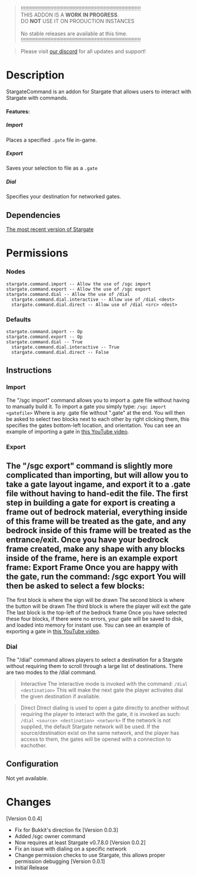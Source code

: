 > !!!!!!!!!!!!!!!!!!!!!!!!!!!!!!!!!!!!!!!!!!!!!!!!!!!!!!!!!!!!!!!!!!!!!!!!!!!!!!!!!<br>
>  THIS ADDON IS A **WORK IN PROGRESS**.<br>DO __**NOT**__ USE IT ON PRODUCTION INSTANCES<br><br>
>                              No stable releases are available at this time.<br>
> !!!!!!!!!!!!!!!!!!!!!!!!!!!!!!!!!!!!!!!!!!!!!!!!!!!!!!!!!!!!!!!!!!!!!!!!!!!!!!!!!<br>


> Please visit [our discord](https://discord.gg/mTaHuK6BVa) for all updates and support!

# Description
StargateCommand is an addon for Stargate that allows users to interact with Stargate with commands.

#### Features:
##### Import
Places a specified `.gate` file in-game.
##### Export
Saves your selection to file as a `.gate`
##### Dial
Specifies your destination for networked gates.

## Dependencies
[The most recent version of Stargate](https://www.spigotmc.org/resources/stargate.87978/)

# Permissions

### Nodes
```
stargate.command.import -- Allow the use of /sgc import
stargate.command.export -- Allow the use of /sgc export
stargate.command.dial -- Allow the use of /dial
  stargate.command.dial.interactive -- Allow use of /dial <dest>
  stargate.command.dial.direct -- Allow use of /dial <src> <dest>
```
### Defaults  
```
stargate.command.import -- Op
stargate.command.export -- Op
stargate.command.dial -- True
  stargate.command.dial.interactive -- True
  stargate.command.dial.direct -- False
```

## Instructions
### Import

The "/sgc import" command allows you to import a .gate file without having to manually build it. To import a gate you simply type:
    `/sgc import <gatefile>`
Where <gatefile> is any .gate file without ".gate" at the end. You will then be asked to select two blocks next to each other by right clicking them, this specifies the gates bottom-left location, and orientation.
You can see an example of importing a gate in [this YouTube video](http://youtu.be/Y7KQ0wUUP8c).

### Export
The "/sgc export" command is slightly more complicated than importing, but will allow you to take a gate layout ingame, and export it to a .gate file without having to hand-edit the file.
The first step in building a gate for export is creating a frame out of bedrock material, everything inside of this frame will be treated as the gate, and any bedrock inside of this frame will be treated as the entrance/exit.
Once you have your bedrock frame created, make any shape with any blocks inside of the frame, here is an example export frame: Export Frame
Once you are happy with the gate, run the command:
    /sgc export <gatefile>
You will then be asked to select a few blocks:
-------------------------------------------------------
The first block is where the sign will be drawn
The second block is where the button will be drawn
The third block is where the player will exit the gate
The last block is the top-left of the bedrock frame
Once you have selected these four blocks, if there were no errors, your gate will be saved to disk, and loaded into memory for instant use.
You can see an example of exporting a gate in [this YouTube video](http://youtu.be/-U6IVWt43qw).

### Dial
The "/dial" command allows players to select a destination for a Stargate without requiring them to scroll through a large list of destinations. There are two modes to the /dial command.

> Interactive
The interactive mode is invoked with the command:
    `/dial <destination>`
This will make the next gate the player activates dial the given destination if available.

> Direct
Direct dialing is used to open a gate directly to another without requiring the player to interact with the gate, it is invoked as such:
    `/dial <source> <destination> <network>`
If the network is not supplied, the default Stargate network will be used. If the source/destination exist on the same network, and the player has access to them, the gates will be opened with a connection to eachother.

## Configuration
Not yet available.

# Changes
[Version 0.0.4]
 - Fix for Bukkit's direction fix
[Version 0.0.3]
 - Added /sgc owner <player> command
 - Now requires at least Stargate v0.7.8.0
[Version 0.0.2]
 - Fix an issue with dialing on a specific network
 - Change permission checks to use Stargate, this allows proper permission debugging
[Version 0.0.1]
 - Initial Release
